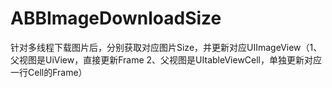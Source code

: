 # ABBImageDownloadSize
针对多线程下载图片后，分别获取对应图片Size，并更新对应UIImageView（1、父视图是UiView，直接更新Frame 2、父视图是UItableViewCell，单独更新对应一行Cell的Frame）
